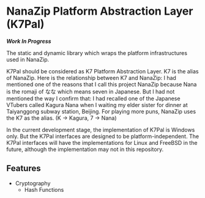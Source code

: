 ﻿# NanaZip Platform Abstraction Layer (K7Pal)

***Work In Progress***

The static and dynamic library which wraps the platform infrastructures used in
NanaZip.

K7Pal should be considered as K7 Platform Abstraction Layer. K7 is the alias of
NanaZip. Here is the relationship between K7 and NanaZip: I had mentioned one of
the reasons that I call this project NanaZip because Nana is the romaji of なな
which means seven in Japanese. But I had not mentioned the way I confirm that: I
had recalled one of the Japanese VTubers called Kagura Nana when I waiting my
elder sister for dinner at Taiyanggong subway station, Beijing. For playing more
puns, NanaZip uses the K7 as the alias. (K -> Kagura, 7 -> Nana)

In the current development stage, the implementation of K7Pal is Windows only.
But the K7Pal interfaces are designed to be platform-independent. The K7Pal
interfaces will have the implementations for Linux and FreeBSD in the future,
although the implementation may not in this repository.

## Features

- Cryptography
  - Hash Functions

